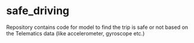 # safe_driving
Repository contains code for model to find the trip is safe or not based on the Telematics data (like accelerometer, gyroscope etc.)

